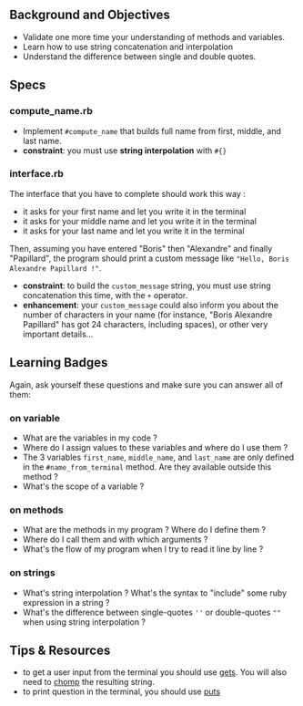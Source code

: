 ## Background and Objectives
- Validate one more time your understanding of methods and variables.
- Learn how to use string concatenation and interpolation
- Understand the difference between single and double quotes.

## Specs 

### compute_name.rb
- Implement `#compute_name` that builds full name from first, middle, and last name.
- **constraint**: you must use **string interpolation** with `#{}`

### interface.rb
The interface that you have to complete should work this way :

* it asks for your first name and let you write it in the terminal
* it asks for your middle name and let you write it in the terminal
* it asks for your last name and let you write it in the terminal

Then, assuming you have entered "Boris" then "Alexandre" and finally "Papillard", the program should print a custom message like `"Hello, Boris Alexandre Papillard !"`. 

* **constraint**: to build the `custom_message` string, you must use string concatenation this time, with the `+` operator.
* **enhancement**: your `custom_message` could also ìnform you about the number of characters in your name (for instance, "Boris Alexandre Papillard" has got 24 characters, including spaces), or other very important details...

## Learning Badges
Again, ask yourself these questions and make sure you can answer all of them:

### on variable
* What are the variables in my code ?
* Where do I assign values to these variables and where do I use them ?
* The 3 variables `first_name`, `middle_name`, and `last_name` are only defined in the `#name_from_terminal` method. Are they available outside this method ? 
* What's the scope of a variable ?
 
### on methods 
* What are the methods in my program ? Where do I define them ? 
* Where do I call them and with which arguments ?
* What's the flow of my program when I try to read it line by line ?

### on strings 
* What's string interpolation ? What's the syntax to "include" some ruby expression in a string ?
* What's the difference between single-quotes `''` or double-quotes `""` when using string interpolation ?


## Tips & Resources
* to get a user input from the terminal you should use <a href="http://www.ruby-doc.org/docs/Tutorial/part_02/user_input.html" target="_blank">gets</a>. You will also need to <a href="http://ruby-doc.org/core-2.0.0/String.html#method-i-chomp" target="_blank">chomp</a> the resulting string.
* to print question in the terminal, you should use <a href="http://www.ruby-doc.org/core-2.0.0/IO.html#method-i-puts" target="_blank">puts</a>


